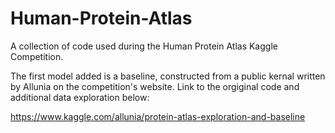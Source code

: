 # Human-Protein-Atlas
A collection of code used during the Human Protein Atlas Kaggle Competition.

The first model added is a baseline, constructed from a public kernal written by Allunia on the competition's website. Link to the orgiginal code and additional data exploration below:

https://www.kaggle.com/allunia/protein-atlas-exploration-and-baseline

